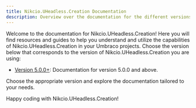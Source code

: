 ```yaml
---
title: Nikcio.UHeadless.Creation Documentation
description: Overview over the documentation for the different versions of Nikcio.UHeadless.Creation.
---
```


Welcome to the documentation for Nikcio.UHeadless.Creation! Here you will find resources and guides to help you understand and utilize the capabilities of Nikcio.UHeadless.Creation in your Umbraco projects. Choose the version below that corresponds to the version of Nikcio.UHeadless.Creation you are using:

- [Version 5.0.0+](../v5/start/): Documentation for version 5.0.0 and above.

Choose the appropriate version and explore the documentation tailored to your needs.

Happy coding with Nikcio.UHeadless.Creation!